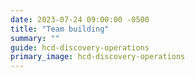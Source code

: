```yaml
---
date: 2023-07-24 09:00:00 -0500
title: "Team building"
summary: ""
guide: hcd-discovery-operations
primary_image: hcd-discovery-operations
---
```

